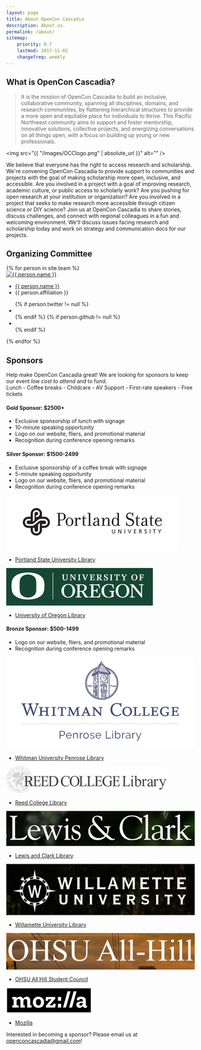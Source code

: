 ```yaml
---
layout: page
title: About OpenCon Cascadia
description: About us.
permalink: /about/
sitemap:
    priority: 0.7
    lastmod: 2017-11-02
    changefreq: weekly
---
```


## What is OpenCon Cascadia?

> It is the mission of OpenCon Cascadia to build an inclusive, collaborative community, spanning all disciplines, domains, and research communities, by flattening hierarchical structures to provide a more open and equitable place for individuals to thrive. This Pacific Northwest community aims to support and foster mentorship, innovative solutions, collective projects, and energizing conversations on all things open, with a focus on building up young or new professionals.

<span class="image left"><img src="{{ "/images/OCClogo.png" | absolute_url }}" alt="" /></span>

We believe that everyone has the right to access research and scholarship. We're convening OpenCon Cascadia to provide support to communities and projects with the goal of making scholarship more open, inclusive, and accessible. Are you involved in a project with a goal of improving research, academic culture, or public access to scholarly work? Are you pushing for open research at your institution or organization? Are you involved in a project that seeks to make research more accessible through citizen science or DIY science?
Join us at OpenCon Cascadia to share stories, discuss challenges, and connect with regional colleagues in a fun and welcoming environment. We'll discuss issues facing research and scholarship today and work on strategy and communication docs for our projects.

## Organizing Committee

<div id="members">
    {% for person in site.team %}
    <div class="member">
        <a href="/team/{{ person.title | slugify }}" style="border: 0;">
            <img src="{{ person.image }}" alt="{{ person.name }}">
        </a>
        <ul>
            <a href="/team/{{ person.title | slugify }}"><li class="name">{{ person.name }}</li></a>
            <li class="job-title">{{ person.affiliation }}</li>
        </ul>
        <ul class="contact-member">
            {% if person.twitter != null %}
                <li><a class="contact-icon" target="_blank" href="http://twitter.com/{{ person.twitter }}"><i class="fa fa-twitter" aria-hidden="true"></i></a></li>
            {% endif %}
            {% if person.github != null %}
                <li><a class="contact-icon" target="_blank" href="http://github.com/{{ person.github }}"><i class="fa fa-github" aria-hidden="true"></i></a></li>
            {% endif %}
        </ul>
    </div>
    {% endfor %}
</div>

## Sponsors

Help make OpenCon Cascadia great! We are looking for sponsors to keep our event *low cost to attend* and to fund:<br>
Lunch - Coffee breaks - Childcare - AV Support - First-rate speakers - Free tickets

#### Gold Sponsor: $2500+

- Exclusive sponsorship of lunch with signage
- 10-minute speaking opportunity
- Logo on our website, fliers, and promotional material
- Recognition during conference opening remarks


#### Silver Sponsor: $1500-2499

- Exclusive sponsorship of a coffee break with signage
- 5-minute speaking opportunity
- Logo on our website, fliers, and promotional material
- Recognition during conference opening remarks

<div class="member">
    <a href="https://library.pdx.edu/" target = "_blank" style="border: 0;">
        <img src="/images/psu_logo.png" alt="Portland State University" />
    </a>
    <ul>
        <a href="https://library.pdx.edu/" target = "_blank"><li class="name">Portland State University Library</li></a>
    </ul>
    <ul class="contact-member">
    </ul>
</div>

<div class="member">
    <a href="https://library.uoregon.edu/" target = "_blank" style="border: 0;">
        <img src="/images/UofO_logo.png" alt="University of Oregon" />
    </a>
    <ul>
        <a href="https://library.uoregon.edu/" target = "_blank"><li class="name">University of Oregon Library</li></a>
    </ul>
    <ul class="contact-member">
    </ul>
</div>

#### Bronze Sponsor: $500-1499

- Logo on our website, fliers, and promotional material
- Recognition during conference opening remarks

<div class="member">
    <a href="https://library.whitman.edu/" target = "_blank" style="border: 0;">
        <img src="/images/whitman_logo.JPG" alt="Whitman University" />
    </a>
    <ul>
        <a href="https://library.whitman.edu/" target = "_blank"><li class="name">Whitman University Penrose Library</li></a>
    </ul>
    <ul class="contact-member">
    </ul>
</div>

<div class="member">
    <a href="https://library.reed.edu/" target = "_blank" style="border: 0;">
        <img src="/images/reed_logo.png" alt="Reed College" />
    </a>
    <ul>
        <a href="https://library.reed.edu/" target = "_blank"><li class="name">Reed College Library</li></a>
    </ul>
    <ul class="contact-member">
    </ul>
</div>

<div class="member">
    <a href="https://college.lclark.edu/library/" target = "_blank" style="border: 0;">
        <img src="/images/lewis_clark_logo.png" alt="Lewis and Clark" />
    </a>
    <ul>
        <a href="https://college.lclark.edu/library/" target = "_blank"><li class="name">Lewis and Clark Library</li></a>
    </ul>
    <ul class="contact-member">
    </ul>
</div>

<div class="member">
    <a href="https://library.willamette.edu/" target = "_blank" style="border: 0;">
        <img src="/images/willamette_logo.png" alt="willamette University" />
    </a>
    <ul>
        <a href="https://library.willamette.edu/" target = "_blank"><li class="name">Willamette University Library</li></a>
    </ul>
    <ul class="contact-member">
    </ul>
</div>

<div class="member">
    <a href="https://www.ohsu.edu/xd/education/student-services/student-life/ohsu-student-council/" target = "_blank" style="border: 0;">
        <img src="/images/all_hill_logo.png" alt="All-Hill OHSU" />
    </a>
    <ul>
        <a href="https://www.ohsu.edu/xd/education/student-services/student-life/ohsu-student-council/" target = "_blank"><li class="name">OHSU All Hill Student Council</li></a>
    </ul>
    <ul class="contact-member">
    </ul>
</div>

<div class="member">
    <a href ="https://www.mozilla.org/en-US/" target = "_blank" style="border: 0;">
        <img src="/images/mozilla_logo.png" alt="Mozilla" />
    </a>
    <ul>
        <a href="https://www.mozilla.org/en-US/" target = "_blank"><li class="name">Mozilla</li></a>
    </ul>
    <ul class="contact-member">
    </ul>
</div>

Interested in becoming a sponsor? Please email us at [openconcascadia@gmail.com](mailto:openconcascadia@gmail.com)!